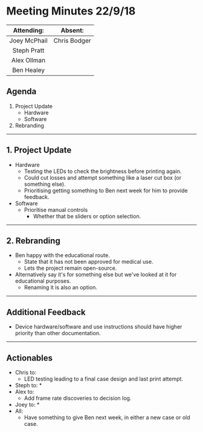 # Meeting Minutes 22/9/18

| Attending: | Absent: |
| :---: | :---: |
| Joey McPhail | Chris Bodger |
| Steph Pratt | |
| Alex Ollman | |
| Ben Healey | |


## Agenda
1. Project Update
   * Hardware
   * Software
2. Rebranding

---

## 1. Project Update
* Hardware
  * Testing the LEDs to check the brightness before printing again.
  * Could cut losses and attempt something like a laser cut box (or something else).
  * Prioritising getting something to Ben next week for him to provide feedback.
* Software
  * Prioritise manual controls
     * Whether that be sliders or option selection.

---

## 2. Rebranding
* Ben happy with the educational route.
  * State that it has not been approved for medical use.
  * Lets the project remain open-source.
* Alternatively say it's for something else but we've looked at it for educational purposes.
  * Renaming it is also an option.

---

## Additional Feedback
* Device hardware/software and use instructions should have higher priority than other documentation.

---

## Actionables
* Chris to:
  * LED testing leading to a final case design and last print attempt.
* Steph to:
  * 
* Alex to:
  * Add frame rate discoveries to decision log.
* Joey to:
  * 
* All:
  * Have something to give Ben next week, in either a new case or old case.
